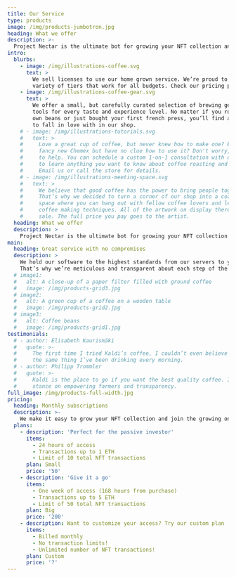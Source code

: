 ```yaml
---
title: Our Service
type: products
image: /img/products-jumbotron.jpg
heading: What we offer
description: >-
  Project Nectar is the ultimate bot for growing your NFT collection and turning your extra liquitiy into profit.
intro:
  blurbs:
    - image: /img/illustrations-coffee.svg
      text: >
        We sell licenses to use our home grown service. We’re proud to offer a
        variety of tiers that work for all budgets. Check our pricing page or contact us directly for current availability.
    - image: /img/illustrations-coffee-gear.svg
      text: >
        We offer a small, but carefully curated selection of brewing gear and
        tools for every taste and experience level. No matter if you roast your
        own beans or just bought your first french press, you’ll find a gadget
        to fall in love with in our shop.
    # - image: /img/illustrations-tutorials.svg
    #   text: >
    #     Love a great cup of coffee, but never knew how to make one? Bought a
    #     fancy new Chemex but have no clue how to use it? Don't worry, we’re here
    #     to help. You can schedule a custom 1-on-1 consultation with our baristas
    #     to learn anything you want to know about coffee roasting and brewing.
    #     Email us or call the store for details.
    # - image: /img/illustrations-meeting-space.svg
    #   text: >
    #     We believe that good coffee has the power to bring people together.
    #     That’s why we decided to turn a corner of our shop into a cozy meeting
    #     space where you can hang out with fellow coffee lovers and learn about
    #     coffee making techniques. All of the artwork on display there is for
    #     sale. The full price you pay goes to the artist.
  heading: What we offer
  description: >
    Project Nectar is the ultimate bot for growing your NFT collection and turning your extra liquitiy into profit.
main:
  heading: Great service with no compromises
  description: >
    We hold our software to the highest standards from our servers to your wallet.
    That’s why we’re meticulous and transparent about each step of the process. We personally verify each release before giving access to any of our customers.
  # image1:
  #   alt: A close-up of a paper filter filled with ground coffee
  #   image: /img/products-grid3.jpg
  # image2:
  #   alt: A green cup of a coffee on a wooden table
  #   image: /img/products-grid2.jpg
  # image3:
  #   alt: Coffee beans
  #   image: /img/products-grid1.jpg
testimonials:
  # - author: Elisabeth Kaurismäki
  #   quote: >-
  #     The first time I tried Kaldi’s coffee, I couldn’t even believe that was
  #     the same thing I’ve been drinking every morning.
  # - author: Philipp Trommler
  #   quote: >-
  #     Kaldi is the place to go if you want the best quality coffee. I love their
  #     stance on empowering farmers and transparency.
full_image: /img/products-full-width.jpg
pricing:
  heading: Monthly subscriptions
  description: >-
    We make it easy to grow your NFT collection and join the growing online communities. Choose one of our subscription plans to receive access to our dashboard and data on upcoming NFT projects. Contact us about more details and payment info.
  plans:
    - description: 'Perfect for the passive investor'
      items:
        - 24 hours of access
        - Transactions up to 1 ETH
        - Limit of 10 total NFT transactions
      plan: Small
      price: '50'
    - description: 'Give it a go'
      items:
        - One week of access (168 hours from purchase)
        - Transactions up to 5 ETH
        - Limit of 50 total NFT transactions
      plan: Big
      price: '200'
    - description: Want to customize your access? Try our custom plan
      items:
        - Billed monthly
        - No transaction limits!
        - Unlimited number of NFT transactions!
      plan: Custom
      price: '?'
---
```



